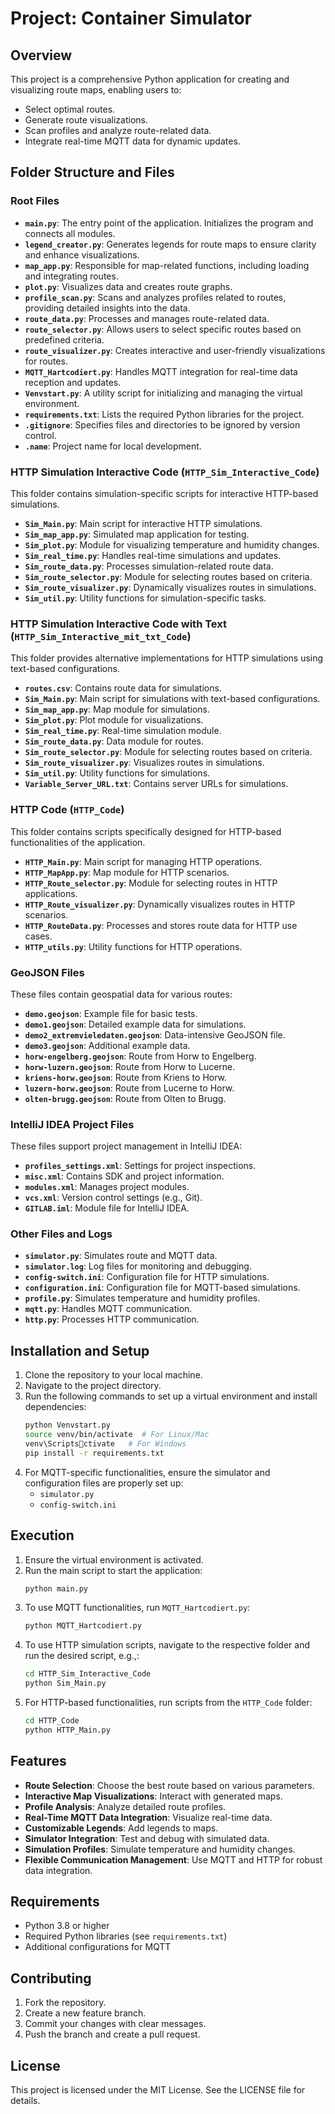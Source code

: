 
# Project: Container Simulator

## Overview
This project is a comprehensive Python application for creating and visualizing route maps, enabling users to:

- Select optimal routes.
- Generate route visualizations.
- Scan profiles and analyze route-related data.
- Integrate real-time MQTT data for dynamic updates.

## Folder Structure and Files

### Root Files
- **`main.py`**: The entry point of the application. Initializes the program and connects all modules.
- **`legend_creator.py`**: Generates legends for route maps to ensure clarity and enhance visualizations.
- **`map_app.py`**: Responsible for map-related functions, including loading and integrating routes.
- **`plot.py`**: Visualizes data and creates route graphs.
- **`profile_scan.py`**: Scans and analyzes profiles related to routes, providing detailed insights into the data.
- **`route_data.py`**: Processes and manages route-related data.
- **`route_selector.py`**: Allows users to select specific routes based on predefined criteria.
- **`route_visualizer.py`**: Creates interactive and user-friendly visualizations for routes.
- **`MQTT_Hartcodiert.py`**: Handles MQTT integration for real-time data reception and updates.
- **`Venvstart.py`**: A utility script for initializing and managing the virtual environment.
- **`requirements.txt`**: Lists the required Python libraries for the project.
- **`.gitignore`**: Specifies files and directories to be ignored by version control.
- **`.name`**: Project name for local development.

### HTTP Simulation Interactive Code (`HTTP_Sim_Interactive_Code`)
This folder contains simulation-specific scripts for interactive HTTP-based simulations.

- **`Sim_Main.py`**: Main script for interactive HTTP simulations.
- **`Sim_map_app.py`**: Simulated map application for testing.
- **`Sim_plot.py`**: Module for visualizing temperature and humidity changes.
- **`Sim_real_time.py`**: Handles real-time simulations and updates.
- **`Sim_route_data.py`**: Processes simulation-related route data.
- **`Sim_route_selector.py`**: Module for selecting routes based on criteria.
- **`Sim_route_visualizer.py`**: Dynamically visualizes routes in simulations.
- **`Sim_util.py`**: Utility functions for simulation-specific tasks.

### HTTP Simulation Interactive Code with Text (`HTTP_Sim_Interactive_mit_txt_Code`)
This folder provides alternative implementations for HTTP simulations using text-based configurations.

- **`routes.csv`**: Contains route data for simulations.
- **`Sim_Main.py`**: Main script for simulations with text-based configurations.
- **`Sim_map_app.py`**: Map module for simulations.
- **`Sim_plot.py`**: Plot module for visualizations.
- **`Sim_real_time.py`**: Real-time simulation module.
- **`Sim_route_data.py`**: Data module for routes.
- **`Sim_route_selector.py`**: Module for selecting routes based on criteria.
- **`Sim_route_visualizer.py`**: Visualizes routes in simulations.
- **`Sim_util.py`**: Utility functions for simulations.
- **`Variable_Server_URL.txt`**: Contains server URLs for simulations.

### HTTP Code (`HTTP_Code`)
This folder contains scripts specifically designed for HTTP-based functionalities of the application.

- **`HTTP_Main.py`**: Main script for managing HTTP operations.
- **`HTTP_MapApp.py`**: Map module for HTTP scenarios.
- **`HTTP_Route_selector.py`**: Module for selecting routes in HTTP applications.
- **`HTTP_Route_visualizer.py`**: Dynamically visualizes routes in HTTP scenarios.
- **`HTTP_RouteData.py`**: Processes and stores route data for HTTP use cases.
- **`HTTP_utils.py`**: Utility functions for HTTP operations.

### GeoJSON Files
These files contain geospatial data for various routes:

- **`demo.geojson`**: Example file for basic tests.
- **`demo1.geojson`**: Detailed example data for simulations.
- **`demo2_extremvieledaten.geojson`**: Data-intensive GeoJSON file.
- **`demo3.geojson`**: Additional example data.
- **`horw-engelberg.geojson`**: Route from Horw to Engelberg.
- **`horw-luzern.geojson`**: Route from Horw to Lucerne.
- **`kriens-horw.geojson`**: Route from Kriens to Horw.
- **`luzern-horw.geojson`**: Route from Lucerne to Horw.
- **`olten-brugg.geojson`**: Route from Olten to Brugg.

### IntelliJ IDEA Project Files
These files support project management in IntelliJ IDEA:

- **`profiles_settings.xml`**: Settings for project inspections.
- **`misc.xml`**: Contains SDK and project information.
- **`modules.xml`**: Manages project modules.
- **`vcs.xml`**: Version control settings (e.g., Git).
- **`GITLAB.iml`**: Module file for IntelliJ IDEA.

### Other Files and Logs
- **`simulator.py`**: Simulates route and MQTT data.
- **`simulator.log`**: Log files for monitoring and debugging.
- **`config-switch.ini`**: Configuration file for HTTP simulations.
- **`configuration.ini`**: Configuration file for MQTT-based simulations.
- **`profile.py`**: Simulates temperature and humidity profiles.
- **`mqtt.py`**: Handles MQTT communication.
- **`http.py`**: Processes HTTP communication.

## Installation and Setup
1. Clone the repository to your local machine.
2. Navigate to the project directory.
3. Run the following commands to set up a virtual environment and install dependencies:
   ```bash
   python Venvstart.py
   source venv/bin/activate  # For Linux/Mac
   venv\Scriptsctivate   # For Windows
   pip install -r requirements.txt
   ```
4. For MQTT-specific functionalities, ensure the simulator and configuration files are properly set up:
   - `simulator.py`
   - `config-switch.ini`

## Execution
1. Ensure the virtual environment is activated.
2. Run the main script to start the application:
   ```bash
   python main.py
   ```
3. To use MQTT functionalities, run `MQTT_Hartcodiert.py`:
   ```bash
   python MQTT_Hartcodiert.py
   ```
4. To use HTTP simulation scripts, navigate to the respective folder and run the desired script, e.g.,:
   ```bash
   cd HTTP_Sim_Interactive_Code
   python Sim_Main.py
   ```
5. For HTTP-based functionalities, run scripts from the `HTTP_Code` folder:
   ```bash
   cd HTTP_Code
   python HTTP_Main.py
   ```

## Features
- **Route Selection**: Choose the best route based on various parameters.
- **Interactive Map Visualizations**: Interact with generated maps.
- **Profile Analysis**: Analyze detailed route profiles.
- **Real-Time MQTT Data Integration**: Visualize real-time data.
- **Customizable Legends**: Add legends to maps.
- **Simulator Integration**: Test and debug with simulated data.
- **Simulation Profiles**: Simulate temperature and humidity changes.
- **Flexible Communication Management**: Use MQTT and HTTP for robust data integration.

## Requirements
- Python 3.8 or higher
- Required Python libraries (see `requirements.txt`)
- Additional configurations for MQTT

## Contributing
1. Fork the repository.
2. Create a new feature branch.
3. Commit your changes with clear messages.
4. Push the branch and create a pull request.

## License
This project is licensed under the MIT License. See the LICENSE file for details.
